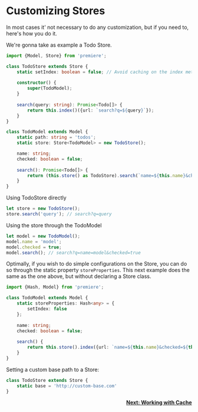 # Customizing Stores

In most cases it' not necessary to do any customization, but if you need to, here's how you do it.

We're gonna take as example a Todo Store.

```typescript
import {Model, Store} from 'premiere';

class TodoStore extends Store {
    static setIndex: boolean = false; // Avoid caching on the index method
    
    constructor() {
        super(TodoModel);
    }
    
    search(query: string): Promise<Todo[]> {
        return this.index()({url: `search?q=${query}`});
    }
}

class TodoModel extends Model {
    static path: string = 'todos';
    static store: Store<TodoModel> = new TodoStore();

    name: string; 
    checked: boolean = false;
    
    search(): Promise<Todo[]> {
        return (this.store() as TodoStore).search(`name=${this.name}&checked=${this.checked}`);
    }
}
```

Using TodoStore directly

```typescript
let store = new TodoStore();
store.search('query'); // search?q=query
```

Using the store through the TodoModel

```typescript
let model = new TodoModel();
model.name = 'model';
model.checked = true;
model.search(); // search?q=name=model&checked=true
```

Optimally, if you wish to do simple configurations on the Store, you can do so through the static property
`storeProperties`. This next example does the same as the one above, but without declaring a Store class.

```typescript
import {Hash, Model} from 'premiere';

class TodoModel extends Model {
    static storeProperties: Hash<any> = {
        setIndex: false
    };
    
    name: string; 
    checked: boolean = false;
    
    search() {
        return this.store().index({url: `name=${this.name}&checked=${this.checked}`});
    }
}
```

Setting a custom base path to a Store:

```typescript
class TodoStore extends Store {
    static base = 'http://custom-base.com'
}
```

<div style="text-align: right; font-weight: bold;">
    <a href="./cache.md">Next: Working with Cache</a>
</div>
